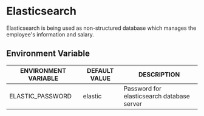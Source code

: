 # Elasticsearch

Elasticsearch is being used as non-structured database which manages the employee's information and salary.

## Environment Variable

|**ENVIRONMENT VARIABLE**|**DEFAULT VALUE**|**DESCRIPTION**|
|------------------------|-----------------|---------------|
| ELASTIC_PASSWORD | elastic | Password for elasticsearch database server |